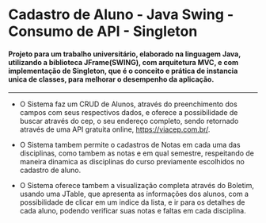 # Cadastro de Aluno - Java Swing - Consumo de API - Singleton
<h4>Projeto para um trabalho universitário, elaborado na linguagem Java, utilizando a biblioteca JFrame(SWING), com arquitetura MVC, e com implementação de Singleton,
que é o conceito e prática de instancia unica de classes, para melhorar o desempenho da aplicação.</h4>
<hr>

- O Sistema faz um CRUD de Alunos,  através do preenchimento dos campos com seus respectivos dados, e oferece a possibilidade
de buscar através do cep, o seu endereço completo, sendo retornado através de uma API gratuita online, https://viacep.com.br/.

- O Sistema tambem permite o cadastros de Notas em cada uma das disciplinas, como tambem as notas e em qual semestre, respeitando de maneira
dinamica as disciplinas do curso previamente escolhidos no cadastro de aluno.

- O Sistema oferece tambem a visualização completa através do Boletim, usando uma JTable, que apresenta as informações dos alunos, com a possibilidade de clicar 
em um indice da lista, e ir para os detalhes de cada aluno, podendo verificar suas notas e faltas em cada disciplina.

